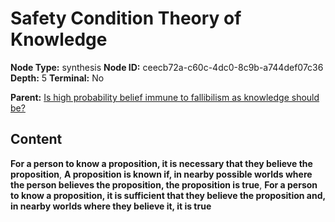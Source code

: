 # Safety Condition Theory of Knowledge

**Node Type:** synthesis
**Node ID:** ceecb72a-c60c-4dc0-8c9b-a744def07c36
**Depth:** 5
**Terminal:** No

**Parent:** [Is high probability belief immune to fallibilism as knowledge should be?](is-high-probability-belief-immune-to-fallibilism-as-knowledge-should-be-antithesis-bcdd4a58-6a69-4dd9-bb43-14bd42ba20f1.md)

## Content

**For a person to know a proposition, it is necessary that they believe the proposition**, **A proposition is known if, in nearby possible worlds where the person believes the proposition, the proposition is true**, **For a person to know a proposition, it is sufficient that they believe the proposition and, in nearby worlds where they believe it, it is true**
